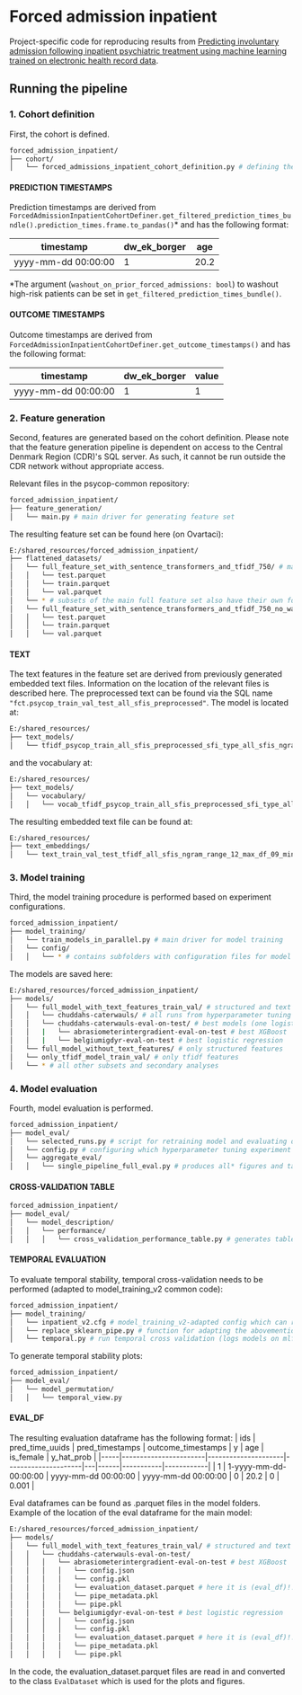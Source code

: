 # Forced admission inpatient
Project-specific code for reproducing results from [Predicting involuntary admission following inpatient psychiatric treatment using machine learning trained on electronic health record data](https://doi.org/10.1017/S0033291724002642).

## Running the pipeline

### 1. Cohort definition
First, the cohort is defined. 
```bash
forced_admission_inpatient/  
├── cohort/
│   └── forced_admissions_inpatient_cohort_definition.py # defining the cohort
```


#### PREDICTION TIMESTAMPS
Prediction timestamps are derived from `ForcedAdmissionInpatientCohortDefiner.get_filtered_prediction_times_bundle().prediction_times.frame.to_pandas()`* and has the following format:

| timestamp           | dw_ek_borger | age  |
|---------------------|--------------|------|
| yyyy-mm-dd 00:00:00 | 1            | 20.2 |

*The argument (`washout_on_prior_forced_admissions: bool`) to washout high-risk patients can be set in `get_filtered_prediction_times_bundle()`.

#### OUTCOME TIMESTAMPS
Outcome timestamps are derived from `ForcedAdmissionInpatientCohortDefiner.get_outcome_timestamps()` and has the following format:

| timestamp           | dw_ek_borger | value |
|---------------------|--------------|-------|
| yyyy-mm-dd 00:00:00 | 1            | 1     |


### 2. Feature generation
Second, features are generated based on the cohort definition. Please note that the feature generation pipeline is dependent on access to the Central Denmark Region (CDR)'s SQL server. As such, it cannot be run outside the CDR network without appropriate access.

Relevant files in the psycop-common repository: 
```bash
forced_admission_inpatient/  
├── feature_generation/ 
│   └── main.py # main driver for generating feature set
```

The resulting feature set can be found here (on Ovartaci): 
```bash
E:/shared_resources/forced_admission_inpatient/  
├── flattened_datasets/ 
│   └── full_feature_set_with_sentence_transformers_and_tfidf_750/ # main full feature set
│   │   └── test.parquet
│   │   └── train.parquet
│   │   └── val.parquet
│   └── * # subsets of the main full feature set also have their own folders (but can also be generated from the full feature set)
│   └── full_feature_set_with_sentence_transformers_and_tfidf_750_no_washout/ # feature set with high-risk patients for the secondary analysis
│   │   └── test.parquet
│   │   └── train.parquet
│   │   └── val.parquet
```

#### TEXT
The text features in the feature set are derived from previously generated embedded text files. Information on the location of the relevant files is described here. 
The preprocessed text can be found via the SQL name `"fct.psycop_train_val_test_all_sfis_preprocessed"`. The model is located at:
```bash
E:/shared_resources/
├── text_models/ 
│   └── tfidf_psycop_train_all_sfis_preprocessed_sfi_type_all_sfis_ngram_range_12_max_df_09_min_df_2_max_features_750.pkl
```
and the vocabulary at:
```bash
E:/shared_resources/
├── text_models/ 
│   └── vocabulary/
│   │   └── vocab_tfidf_psycop_train_all_sfis_preprocessed_sfi_type_all_sfis_ngram_range_12_max_df_09_min_df_2_max_features_750.parquet
```

The resulting embedded text file can be found at:
```bash
E:/shared_resources/
├── text_embeddings/ 
│   └── text_train_val_test_tfidf_all_sfis_ngram_range_12_max_df_09_min_df_2_max_features_750.parquet
```


### 3. Model training
Third, the model training procedure is performed based on experiment configurations. 

```bash
forced_admission_inpatient/ 
├── model_training/
│   └── train_models_in_parallel.py # main driver for model training
│   └── config/ 
│   │   └── * # contains subfolders with configuration files for model training
```

The models are saved here:
```bash
E:/shared_resources/forced_admission_inpatient/ 
├── models/
│   └── full_model_with_text_features_train_val/ # structured and text features
│   │   └── chuddahs-caterwauls/ # all runs from hyperparameter tuning (both logistic regression and XGBoost)
│   │   └── chuddahs-caterwauls-eval-on-test/ # best models (one logistic regression, one XGBoost) retrained on test set
│   │   |   └── abrasiometerintergradient-eval-on-test # best XGBoost
│   │   |   └── belgiumigdyr-eval-on-test # best logistic regression
│   └── full_model_without_text_features/ # only structured features
│   └── only_tfidf_model_train_val/ # only tfidf features
│   └── * # all other subsets and secondary analyses
```

### 4. Model evaluation
Fourth, model evaluation is performed.
```bash
forced_admission_inpatient/ 
├── model_eval/
│   └── selected_runs.py # script for retraining model and evaluating on test
│   └── config.py # configuring which hyperparameter tuning experiment to run on
│   └── aggregate_eval/
│   │   └── single_pipeline_full_eval.py # produces all* figures and tables for selected run, as determined by the config, (*except table one, calibration curve, and decision-curve-analysis)
```

#### CROSS-VALIDATION TABLE
```bash
forced_admission_inpatient/ 
├── model_eval/
│   └── model_description/
│   │   └── performance/
│   │   │   └── cross_validation_performance_table.py # generates table with cv performances for all models (different feature sets and secondary analyses)
```

#### TEMPORAL EVALUATION
To evaluate temporal stability, temporal cross-validation needs to be performed (adapted to model_training_v2 common code):
```bash
forced_admission_inpatient/ 
├── model_training/
│   └── inpatient_v2.cfg # model_training_v2-adapted config which can replicate the best XGBoost model from main model´
│   └── replace_sklearn_pipe.py # function for adapting the abovementioned config to the best logistic regression model
│   └── temporal.py # run temporal cross validation (logs models on mlflow - expriment name: "FA Inpatient - temporal cv") OBS - Mlflow logs are deleted and logging this way is outdated
```

To generate temporal stability plots:
```bash
forced_admission_inpatient/ 
├── model_eval/
│   └── model_permutation/
│   │   └── temporal_view.py
```

#### EVAL_DF
The resulting evaluation dataframe has the following format:
| ids | pred_time_uuids       | pred_timestamps     | outcome_timestamps  | y | age  | is_female | y_hat_prob |
|-----|-----------------------|---------------------|---------------------|---|------|-----------|------------|
| 1   | 1-yyyy-mm-dd-00:00:00 | yyyy-mm-dd 00:00:00 | yyyy-mm-dd 00:00:00 | 0 | 20.2 | 0         | 0.001      |



Eval dataframes can be found as .parquet files in the model folders. Example of the location of the eval dataframe for the main model:
```bash
E:/shared_resources/forced_admission_inpatient/ 
├── models/
│   └── full_model_with_text_features_train_val/ # structured and text features
│   │   └── chuddahs-caterwauls-eval-on-test/ 
│   │   │   └── abrasiometerintergradient-eval-on-test # best XGBoost
│   │   │   │   └── config.json
│   │   │   │   └── config.pkl
│   │   │   │   └── evaluation_dataset.parquet # here it is (eval_df)!!
│   │   │   │   └── pipe_metadata.pkl
│   │   │   │   └── pipe.pkl
│   │   │   └── belgiumigdyr-eval-on-test # best logistic regression
│   │   │   │   └── config.json
│   │   │   │   └── config.pkl
│   │   │   │   └── evaluation_dataset.parquet # here it is (eval_df)!!
│   │   │   │   └── pipe_metadata.pkl
│   │   │   │   └── pipe.pkl
```

In the code, the evaluation_dataset.parquet files are read in and converted to the class `EvalDataset` which is used for the plots and figures.  
